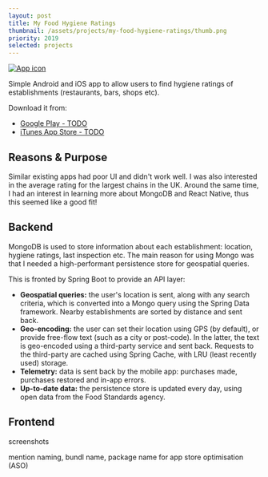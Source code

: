 ```yaml
---
layout: post
title: My Food Hygiene Ratings
thumbnail: /assets/projects/my-food-hygiene-ratings/thumb.png
priority: 2019
selected: projects
---
```


<a href="/assets/projects/my-food-hygiene-ratings/thumb.png">
    <img alt="App icon" src="/assets/projects/my-food-hygiene-ratings/thumb.png" class="post-thumb" />
</a>

Simple Android and iOS app to allow users to find hygiene ratings of establishments (restaurants, bars, shops etc).

Download it from:
- [Google Play - TODO](todo)
- [iTunes App Store - TODO](todo)

## Reasons & Purpose
Similar existing apps had poor UI and didn't work well. I was also interested in the average rating for the
largest chains in the UK. Around the same time, I had an interest in learning more about MongoDB and React Native, thus
this seemed like a good fit!

## Backend
MongoDB is used to store information about each establishment: location, hygiene ratings, last inspection etc. The
main reason for using Mongo was that I needed a high-performant persistence store for geospatial queries.

This is fronted by Spring Boot to provide an API layer:
- __Geospatial queries:__ the user's location is sent, along with any search criteria, which is converted into a Mongo
  query using the Spring Data framework. Nearby establishments are sorted by distance and sent back.
- __Geo-encoding:__ the user can set their location using GPS (by default), or provide free-flow text (such as a city or post-code). In
  the latter, the text is geo-encoded using a third-party service and sent back. Requests to the third-party are cached
  using Spring Cache, with LRU (least recently used) storage.
- __Telemetry:__ data is sent back by the mobile app: purchases made, purchases restored and in-app errors.
- __Up-to-date data:__ the persistence store is updated every day, using open data from the Food Standards agency.

## Frontend
screenshots

mention naming, bundl name, package name for app store optimisation (ASO)
